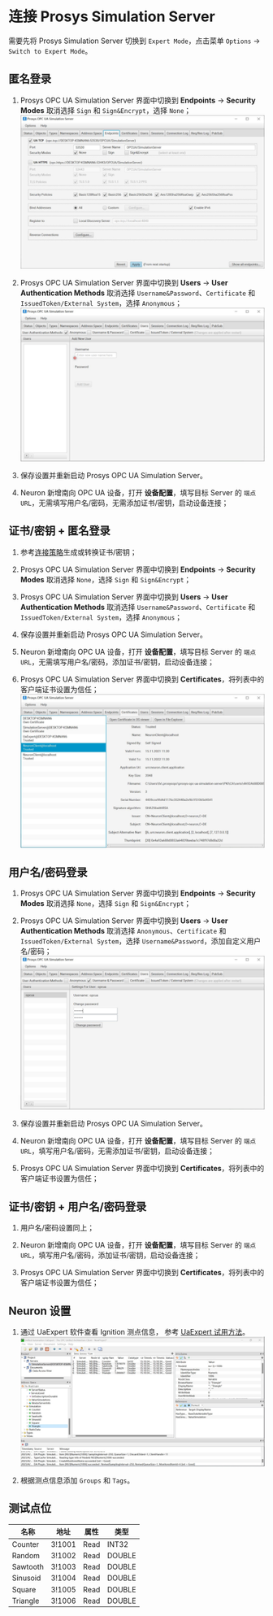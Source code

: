 # 连接 Prosys Simulation Server

需要先将 Prosys Simulation Server 切换到 `Expert Mode`，点击菜单 `Options` -> `Switch to Expert Mode`。

## 匿名登录

1. Prosys OPC UA Simulation Server 界面中切换到 **Endpoints** -> **Security Modes** 取消选择 `Sign` 和 `Sign&Encrypt`，选择 `None`；
![prosys-1](./assets/prosys-1.jpg)

2. Prosys OPC UA Simulation Server 界面中切换到 **Users** -> **User Authentication Methods** 取消选择 `Username&Password`、`Certificate` 和 `IssuedToken/External System`，选择 `Anonymous`；
![prosys-2](./assets/prosys-2.jpg)

3. 保存设置并重新启动 Prosys OPC UA Simulation Server。

4. Neuron 新增南向 OPC UA 设备，打开 **设备配置**，填写目标 Server 的 `端点 URL`，无需填写用户名/密码，无需添加证书/密钥，启动设备连接；

## 证书/密钥 + 匿名登录

1. 参考[连接策略](./policy.md)生成或转换证书/密钥；

2. Prosys OPC UA Simulation Server 界面中切换到 **Endpoints** -> **Security Modes** 取消选择 `None`，选择 `Sign` 和 `Sign&Encrypt`；

3. Prosys OPC UA Simulation Server 界面中切换到 **Users** -> **User Authentication Methods** 取消选择 `Username&Password`、`Certificate` 和 `IssuedToken/External System`，选择 `Anonymous`；

4. 保存设置并重新启动 Prosys OPC UA Simulation Server。

5. Neuron 新增南向 OPC UA 设备，打开 **设备配置**，填写目标 Server 的 `端点 URL`，无需填写用户名/密码，添加证书/密钥，启动设备连接；

6. Prosys OPC UA Simulation Server 界面中切换到 **Certificates**，将列表中的客户端证书设置为信任；
![prosys-3](./assets/prosys-3.jpg)

## 用户名/密码登录

1. Prosys OPC UA Simulation Server 界面中切换到 **Endpoints** -> **Security Modes** 取消选择 `None`，选择 `Sign` 和 `Sign&Encrypt`；

2. Prosys OPC UA Simulation Server 界面中切换到 **Users** -> **User Authentication Methods** 取消选择 `Anonymous`、`Certificate` 和 `IssuedToken/External System`，选择 `Username&Password`，添加自定义用户名/密码；
![prosys-4](./assets/prosys-4.jpg)

3. 保存设置并重新启动 Prosys OPC UA Simulation Server。

4. Neuron 新增南向 OPC UA 设备，打开 **设备配置**，填写目标 Server 的 `端点 URL`，填写用户名/密码，无需添加证书/密钥，启动设备连接；

5. Prosys OPC UA Simulation Server 界面中切换到 **Certificates**，将列表中的客户端证书设置为信任；

## 证书/密钥 + 用户名/密码登录

1. 用户名/密码设置同上；

2. Neuron 新增南向 OPC UA 设备，打开 **设备配置**，填写目标 Server 的 `端点 URL`，填写用户名/密码，添加证书/密钥，启动设备连接；

3. Prosys OPC UA Simulation Server 界面中切换到 **Certificates**，将列表中的客户端证书设置为信任；

## Neuron 设置

1. 通过 UaExpert 软件查看 Ignition 测点信息， 参考 [UaExpert 试用方法](./uaexpert.md)。
![prosys-5](./assets/prosys-5.jpg)

2. 根据测点信息添加 `Groups` 和 `Tags`。

## 测试点位

| 名称     | 地址   | 属性 | 类型   |
| -------- | ------ | ---- | ------ |
| Counter  | 3!1001 | Read | INT32  |
| Random   | 3!1002 | Read | DOUBLE |
| Sawtooth | 3!1003 | Read | DOUBLE |
| Sinusoid | 3!1004 | Read | DOUBLE |
| Square   | 3!1005 | Read | DOUBLE |
| Triangle | 3!1006 | Read | DOUBLE |

